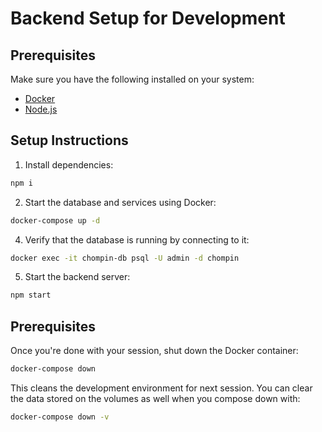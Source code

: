 # Backend Setup for Development

## Prerequisites
Make sure you have the following installed on your system:
- [Docker](https://www.docker.com/get-started)
- [Node.js](https://nodejs.org/)

## Setup Instructions

1. Install dependencies:
```sh
npm i
```
2. Start the database and services using Docker:
```sh
docker-compose up -d
```
4. Verify that the database is running by connecting to it:
```sh
docker exec -it chompin-db psql -U admin -d chompin
```
5. Start the backend server:
```sh
npm start
```
## Prerequisites
Once you're done with your session, shut down the Docker container:
```sh
docker-compose down
```
This cleans the development environment for next session. 
You can clear the data stored on the volumes as well when you compose down with: 
```sh
docker-compose down -v
```
